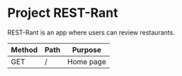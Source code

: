 # Project REST-Rant

REST-Rant is an app where users can review restaurants.

| Method | Path | Purpose |
| ------ | ---- | ------- |
| GET    | /    | Home page |
